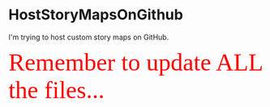 # HostStoryMapsOnGithub
I'm trying to host custom story maps on GitHub.

<font size="+5" face="verdana" color="red">Remember to update ALL the files...</font>
